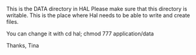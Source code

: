 This is the DATA directory in HAL
Please make sure that this directory is writable. 
This is the place where Hal needs to be able to write and create files.

You can change it with cd hal; chmod 777 application/data

Thanks,
Tina